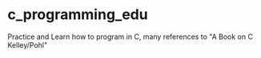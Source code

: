# c_programming_edu
Practice and Learn how to program in C, many references to "A Book on C Kelley/Pohl"
